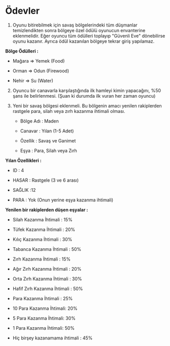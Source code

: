 # Ödevler

1. Oyunu bitirebilmek için savaş bölgelerindeki tüm düşmanlar temizlendikten sonra bölgeye özel ödülü oyunucun envanterine eklenmelidir. 
   Eğer oyuncu tüm ödülleri toplayıp "Güvenli Eve" dönebilirse oyunu kazanır. Ayrıca ödül kazanılan bölgeye tekrar giriş yapılamaz.



**Bölge Ödülleri :**



  - Mağara => Yemek (Food)


  - Orman => Odun (Firewood)


  - Nehir => Su (Water)


2. Oyuncu bir canavarla karşılaştığında ilk hamleyi kimin yapacağını, %50 şans ile belirlenmesi. (Şuan ki durumda ilk vuran her zaman oyuncu)



3. Yeni bir savaş bölgesi eklenmeli. Bu bölgenin amacı yenilen rakiplerden rastgele para, silah veya zırh kazanma ihtimali olması.



   - Bölge Adı : Maden


   - Canavar : Yılan (1-5 Adet)


   - Özellik : Savaş ve Ganimet


   - Eşya : Para, Silah veya Zırh


**Yılan Özellikleri :**



   - ID : 4


   - HASAR : Rastgele (3 ve 6 arası)


   - SAĞLIK :12


   - PARA : Yok (Onun yerine eşya kazanma ihtimali)


**Yenilen bir rakiplerden düşen eşyalar :**


    
   - Silah Kazanma İhtimali : 15%


   - Tüfek Kazanma İhtimali : 20%


   - Kılıç Kazanma İhtimali : 30%


   - Tabanca Kazanma İhtimali : 50%


   - Zırh Kazanma İhtimali : 15%


   - Ağır Zırh Kazanma İhtimali : 20%


   - Orta Zırh Kazanma İhtimali : 30%


   - Hafif Zırh Kazanma İhtimali : 50%


   - Para Kazanma İhtimali : 25%


   - 10 Para Kazanma İhtimali: 20%


   - 5 Para Kazanma İhtimali: 30%


   - 1 Para Kazanma İhtimali: 50%


   - Hiç birşey kazanamama ihtimali : 45%